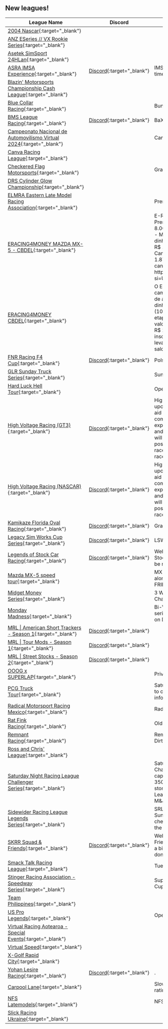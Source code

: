 ## New leagues!

| League Name | Discord | About |
|-----------------------------------------------------------------------------------------------------------------------------------------------|----------------------------------------------------------|---------------------------------------------------------------------------------------------------------------------------------------------------------------------------------------------------------------------------------------------------------------------------------------------------------------------------------------------------------------------------------|
|[2004 Nascar](https://members.iracing.com/membersite/member/LeagueView.do?league=11361){:target="_blank"} | | |
|[ANZ ESeries // VX Rookie Series](https://members.iracing.com/membersite/member/LeagueView.do?league=11365){:target="_blank"} | | |
|[Asetek SimSport 24HLan](https://members.iracing.com/membersite/member/LeagueView.do?league=11380){:target="_blank"} | | |
|[ASRA IMSA Experience](https://members.iracing.com/membersite/member/LeagueView.do?league=11363){:target="_blank"} |[Discord](https://discord.gg/KcA4fWbwQ9){:target="_blank"} |IMSA league running 60 minute timed races |
|[Blazin' Motorsports Championship Cash League](https://members.iracing.com/membersite/member/LeagueView.do?league=11385){:target="_blank"} | | |
|[Blue Collar Racing](https://members.iracing.com/membersite/member/LeagueView.do?league=11375){:target="_blank"} | |Bunch of drunks that like to go left\! |
|[BMS League Racing](https://members.iracing.com/membersite/member/LeagueView.do?league=11362){:target="_blank"} |[Discord](https://discord.gg/qnNBrYZRUq){:target="_blank"} |BaXide Motorsports |
|[Campeonato Nacional de Automovilismo Virtual 2024](https://members.iracing.com/membersite/member/LeagueView.do?league=11358){:target="_blank"} | |Campeonato Avalado |
|[Canva Racing League](https://members.iracing.com/membersite/member/LeagueView.do?league=11368){:target="_blank"} | | |
|[Checkered Flag Motorsports](https://members.iracing.com/membersite/member/LeagueView.do?league=11400){:target="_blank"} | |Grassroots short track racing |
|[DRS Cylinder Glow Championship](https://members.iracing.com/membersite/member/LeagueView.do?league=11374){:target="_blank"} | | |
|[ELMRA Eastern Late Mpdel Racing Association](https://members.iracing.com/membersite/member/LeagueView.do?league=11392){:target="_blank"} | |Premier Late Model Stock League |
|[ERACING4MONEY MAZDA MX\-5 \- CBDEL](https://members.iracing.com/membersite/member/LeagueView.do?league=11369){:target="_blank"} | |E\-Racing4Money   Campeonato com Premiação Total de até R$ 8\.000,00, por Categoria\!   Categorias \- MAZDA MX\-5   Prêmios em dinheiro de até:   \* R$ 100,00 \- P3;  \* R$ 150,00 \- P2;  \* R$ 200,00 \- P1\.   Campeão do Campeonato   \* Até R$ 1\.875,00\.   Transmissão ao vivo no canal do YouTube  NEONBRASILTV  https://youtube\.com/@neonbrasiltv?si\=UMr4H8t9fcBoOMR2 |
|[ERACING4MONEY CBDEL](https://members.iracing.com/membersite/member/LeagueView.do?league=11367){:target="_blank"} | |O E\-RACING4MONEY   TCR 8k é um campeonato com Premiação Total de até R$ 8\.000,00\!   Prêmios em dinheiro de até:   P3 \- R$ 100,00 \(10% do valor das inscrições da etapa\);  P2 \- R$ 150,00 \(15% do valor das inscrições da etapa\);  P1 \- R$ 200,00 \(20% do valor das inscrições da etapa\)\.   \- Campeão leva até R$ 1\.875,00 , \(15% do saldo por etapa\) |
|[FNR Racing F4 Cup](https://members.iracing.com/membersite/member/LeagueView.do?league=11379){:target="_blank"} |[Discord](https://discord.gg/3dpv9BtBDt){:target="_blank"} |Polska liga F4 |
|[GLR Sunday Truck Series](https://members.iracing.com/membersite/member/LeagueView.do?league=11390){:target="_blank"} | |Sunday Trucks |
|[Hard Luck Hell Tour](https://members.iracing.com/membersite/member/LeagueView.do?league=11376){:target="_blank"} | |Open set pro lates |
|[High Voltage Racing \(GT3\)](https://members.iracing.com/membersite/member/LeagueView.do?league=11371){:target="_blank"} |[Discord](https://discord.gg/FtgVGDmYXS){:target="_blank"} |High Voltage Racing is a new and upcoming iRacing league aiming to aid new racers and create a fun and competitive environment for experienced racers, join the league and register in our discord and we will get you racing as soon as possible\! Have fun, and win some races\! \(This one is for the GT3 races\) |
|[High Voltage Racing \(NASCAR\)](https://members.iracing.com/membersite/member/LeagueView.do?league=11372){:target="_blank"} |[Discord](https://discord.gg/FtgVGDmYXS){:target="_blank"} |High Voltage Racing is a new and upcoming iRacing league aiming to aid new racers and create a fun and competitive environment for experienced racers, join the league and register in our discord and we will get you racing as soon as possible\! Have fun, and win some races\! |
|[Kamikaze Florida Oval Racing](https://members.iracing.com/membersite/member/LeagueView.do?league=11386){:target="_blank"} |[Discord](https://discord.gg/tRN6jQHqam){:target="_blank"} |Grass Roots Racin' |
|[Legacy Sim Works Cup Series](https://members.iracing.com/membersite/member/LeagueView.do?league=11377){:target="_blank"} |[Discord](https://discord.gg/7gN4ePJMd5){:target="_blank"} |LSW Cup Series Season 1 |
|[Legends of Stock Car Racing](https://members.iracing.com/membersite/member/LeagueView.do?league=11405){:target="_blank"} |[Discord](https://discord.gg/xHevegq9){:target="_blank"} |Welcome to the COT Legends of Stock Car Racing league\! Have fun, be respectful and race hard\! |
|[Mazda MX\-5 speed tour](https://members.iracing.com/membersite/member/LeagueView.do?league=11394){:target="_blank"} | |MX\-5's at high speed road courses along with some ovals\. BEGGINER FRIENDLY\. |
|[Midget Money Series](https://members.iracing.com/membersite/member/LeagueView.do?league=11378){:target="_blank"} | |3 Weekly Races, 8 Week Points Championship |
|[Monday Madness](https://members.iracing.com/membersite/member/LeagueView.do?league=11359){:target="_blank"} | |Bi\-Weekly 3 races in one night series\. Fixed Setup 358 Modifieds on Dirt Ovals\. |
|[MRL \| American Short Trackers \- Season 1](https://members.iracing.com/membersite/member/LeagueView.do?league=11382){:target="_blank"} |[Discord](https://discord.gg/CPuUEsTmyh){:target="_blank"} | |
|[MRL \| Tour Mods \- Season 1](https://members.iracing.com/membersite/member/LeagueView.do?league=11384){:target="_blank"} |[Discord](https://discord.gg/CPuUEsTmyh){:target="_blank"} | |
|[MRL \| Street Stocks \- Season 2](https://members.iracing.com/membersite/member/LeagueView.do?league=11383){:target="_blank"} |[Discord](https://discord.gg/CPuUEsTmyh){:target="_blank"} | |
|[OOOG x SUPERLAP](https://members.iracing.com/membersite/member/LeagueView.do?league=11387){:target="_blank"} | |Private Sim Night for OOOG |
|[PCG Truck Tour](https://members.iracing.com/membersite/member/LeagueView.do?league=11366){:target="_blank"} | |Saturday's @ 8pm EST\. Reach out to cluca6707 on discord for more information |
|[Radical Motorsport Racing Mexico](https://members.iracing.com/membersite/member/LeagueView.do?league=11403){:target="_blank"} | |Radical Motorsport Enthusiasts |
|[Rat Fink Racing](https://members.iracing.com/membersite/member/LeagueView.do?league=11397){:target="_blank"} | |Old School Team |
|[Remnant Racing](https://members.iracing.com/membersite/member/LeagueView.do?league=11395){:target="_blank"} | |Remnants of WoO turned iRacing on Dirt |
|[Ross and Chris' League](https://members.iracing.com/membersite/member/LeagueView.do?league=11391){:target="_blank"} | | |
|[Saturday Night Racing League Challenger Series](https://members.iracing.com/membersite/member/LeagueView.do?league=11381){:target="_blank"} | |Saturday Night Racing League's Challenger Series is an iRating capped series for drivers below 3500 iRating and is the stepping stone to the Saturday Night Racing League Cup Series presented by M&J Distributors\. |
|[Sidewider Racing League Legends Series](https://members.iracing.com/membersite/member/LeagueView.do?league=11401){:target="_blank"} | |SRL Legends Series hosted on Sunday evenings at 7pm ET\. Please check out our Discord to apply to the league |
|[SKRR Squad & Friends](https://members.iracing.com/membersite/member/LeagueView.do?league=11398){:target="_blank"} |[Discord](https://discord.gg/mEwBf8xVDS){:target="_blank"} |Welcome to the SKRR Squad and Friends league here we race for fun a bit serious and competitive but we don't try hard, just have some fun |
|[Smack Talk Racing League](https://members.iracing.com/membersite/member/LeagueView.do?league=11370){:target="_blank"} | |Tuesday Night Fun |
|[Stinger Racing Association \- Speedway Series](https://members.iracing.com/membersite/member/LeagueView.do?league=11360){:target="_blank"} | |Super Speedways, Xfinity, Gen 4 Cup, Trucks |
|[Team Philippines](https://members.iracing.com/membersite/member/LeagueView.do?league=11396){:target="_blank"} | | |
|[US Pro Legends](https://members.iracing.com/membersite/member/LeagueView.do?league=11402){:target="_blank"} | |Open set up Legends |
|[Virtual Racing Aotearoa \- Special Events](https://members.iracing.com/membersite/member/LeagueView.do?league=11389){:target="_blank"} | | |
|[Virtual Speed](https://members.iracing.com/membersite/member/LeagueView.do?league=11404){:target="_blank"} | | |
|[X\-Golf Rapid City](https://members.iracing.com/membersite/member/LeagueView.do?league=11388){:target="_blank"} | | |
|[Yohan Lesire Racing](https://members.iracing.com/membersite/member/LeagueView.do?league=11373){:target="_blank"} |[Discord](https://discord.gg/Fs2KhZne4p){:target="_blank"} |\. |
|[Carpool Lane](https://members.iracing.com/membersite/member/LeagueView.do?league=11364){:target="_blank"} | |Slow and safe wins the\.\.\. safety rating? |
|[NFS Latemodels](https://members.iracing.com/membersite/member/LeagueView.do?league=11393){:target="_blank"} | |NFS |
|[Slick Racing Ukraine](https://members.iracing.com/membersite/member/LeagueView.do?league=11399){:target="_blank"} | | |

